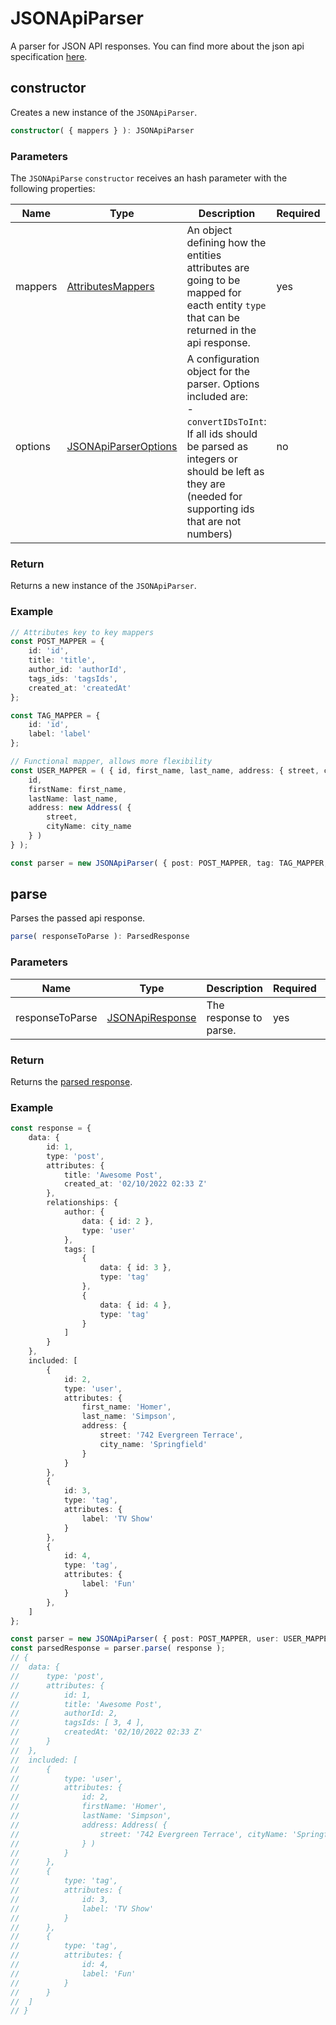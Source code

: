 # JSONApiParser

A parser for JSON API responses. You can find more about the json api specification [here](https://jsonapi.org/).

## constructor

Creates a new instance of the `JSONApiParser`.

```ts
constructor( { mappers } ): JSONApiParser
```

### Parameters

The `JSONApiParse` `constructor` receives an hash parameter with the following properties:

| Name | Type | Description | Required | Default |
| ---- | ---- | ------ | ------ | ---- |
| mappers | [AttributesMappers](../types.md#attributesmappers) | An object defining how the entities attributes are going to be mapped for eacth entity `type` that can be returned in the api response. | yes | - |
| options | [JSONApiParserOptions](../types.md#jsonapiparseroptions) | A configuration object for the parser. Options included are: <br /> - `convertIDsToInt`: If all ids should be parsed as integers or should be left as they are (needed for supporting ids that are not numbers) | no | ```{ convertIDsToInt: true }``` |


### Return

Returns a new instance of the `JSONApiParser`.

### Example

```ts
// Attributes key to key mappers
const POST_MAPPER = {
	id: 'id',
	title: 'title',
	author_id: 'authorId',
	tags_ids: 'tagsIds',
	created_at: 'createdAt'
};

const TAG_MAPPER = {
	id: 'id',
	label: 'label'
};

// Functional mapper, allows more flexibility
const USER_MAPPER = ( { id, first_name, last_name, address: { street, city_name } } ) => ( {
	id,
	firstName: first_name,
	lastName: last_name,
	address: new Address( {
		street,
		cityName: city_name
	} )
} );

const parser = new JSONApiParser( { post: POST_MAPPER, tag: TAG_MAPPER, user: USER_MAPPER } );
```

## parse

Parses the passed api response.

```ts
parse( responseToParse ): ParsedResponse
```

### Parameters

| Name | Type | Description | Required | Default |
| ---- | ---- | ------ | ------ | ---- |
| responseToParse | [JSONApiResponse](../types.md#jsonapiresponse) | The response to parse. | yes | - |


### Return

Returns the [parsed response](../types.md#parsedresponse).

### Example

```ts
const response = {
	data: {
		id: 1,
		type: 'post',
		attributes: {
			title: 'Awesome Post',
			created_at: '02/10/2022 02:33 Z'
		},
		relationships: {
			author: {
				data: { id: 2 },
				type: 'user'
			},
			tags: [
				{
					data: { id: 3 },
					type: 'tag'
				},
				{
					data: { id: 4 },
					type: 'tag'
				}
			]
		}
	},
	included: [
		{
			id: 2,
			type: 'user',
			attributes: {
				first_name: 'Homer',
				last_name: 'Simpson',
				address: {
					street: '742 Evergreen Terrace',
					city_name: 'Springfield'
				}
			}
		},
		{
			id: 3,
			type: 'tag',
			attributes: {
				label: 'TV Show'
			}
		},
		{
			id: 4,
			type: 'tag',
			attributes: {
				label: 'Fun'
			}
		},
	]
};

const parser = new JSONApiParser( { post: POST_MAPPER, user: USER_MAPPER } );
const parsedResponse = parser.parse( response );
// {
// 	data: {
// 		type: 'post',
// 		attributes: {
// 			id: 1,
// 			title: 'Awesome Post',
// 			authorId: 2,
// 			tagsIds: [ 3, 4 ],
// 			createdAt: '02/10/2022 02:33 Z'
// 		}
// 	},
// 	included: [
// 		{
// 			type: 'user',
// 			attributes: {
// 				id: 2,
// 				firstName: 'Homer',
// 				lastName: 'Simpson',
// 				address: Address( {
// 					street: '742 Evergreen Terrace', cityName: 'Springfield'
// 				} )
// 			}
// 		},
// 		{
// 			type: 'tag',
// 			attributes: {
// 				id: 3,
// 				label: 'TV Show'
// 			}
// 		},
// 		{
// 			type: 'tag',
// 			attributes: {
// 				id: 4,
// 				label: 'Fun'
// 			}
// 		}
// 	]
// }
```